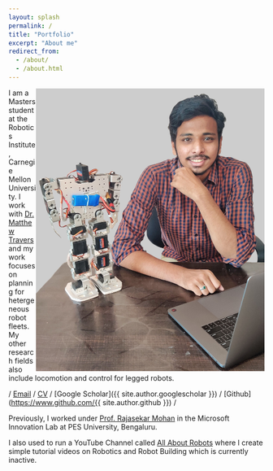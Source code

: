 ```yaml
---
layout: splash
permalink: /
title: "Portfolio"
excerpt: "About me"
redirect_from: 
  - /about/
  - /about.html
---
```


<img style="float: right; width: 450px" src="/images/welcomePic.jpg" alt="Welcome" />

I am a Masters student at the Robotics Institute, Carnegie Mellon University. I work with [Dr. Matthew Travers](https://www.ri.cmu.edu/ri-faculty/matthew-j-travers/) and my work focuses on planning for hetergeneous robot fleets. My other research fields also include locomotion and control for legged robots.

/ <i class="fa fa-fw fa-envelope" aria-hidden="true"></i> [Email](mailto:{{site.author.email}}) / <i class="fa fa-fw fa-file" aria-hidden="true"></i> [CV]({{site.author.cv}}) / <i class="fas fa-fw fa-graduation-cap" aria-hidden="true"></i> [Google Scholar]({{ site.author.googlescholar }}) / <i class="fab fa-fw fa-github" aria-hidden="true"></i> [Github](https://www.github.com/{{ site.author.github }}) / 

Previously, I worked under [Prof. Rajasekar Mohan](https://faculty.pes.edu/p10125) in the Microsoft Innovation Lab at PES University, Bengaluru. 
 
I also used to run a YouTube Channel called [All About Robots]({{site.author.youtube}}) where I create simple tutorial videos on Robotics and Robot Building which is currently inactive.


